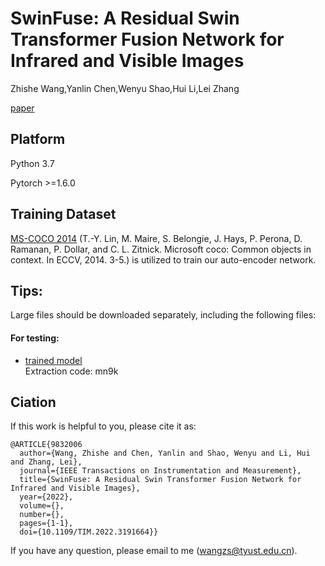 # SwinFuse: A Residual Swin Transformer Fusion Network for Infrared and Visible Images
Zhishe Wang,Yanlin Chen,Wenyu Shao,Hui Li,Lei Zhang

[paper](https://ieeexplore.ieee.org/document/9832006/)

## Platform
Python 3.7

Pytorch >=1.6.0

## Training Dataset

[MS-COCO 2014](http://images.cocodataset.org/zips/train2014.zip) (T.-Y. Lin, M. Maire, S. Belongie, J. Hays, P. Perona, D. Ramanan, P. Dollar, and C. L. Zitnick. Microsoft coco: Common objects in context. In ECCV, 2014. 3-5.) is utilized to train our auto-encoder network.

## Tips:<br>
Large files should be downloaded separately, including the following files: <br>
#### For testing:<br>
* [trained model](https://pan.baidu.com/s/1gV_zkJ2AylB25VPHAOxuyg)<br>
 Extraction code: mn9k

## Ciation
If this work is helpful to you, please cite it as:
```
@ARTICLE{9832006
  author={Wang, Zhishe and Chen, Yanlin and Shao, Wenyu and Li, Hui and Zhang, Lei},
  journal={IEEE Transactions on Instrumentation and Measurement}, 
  title={SwinFuse: A Residual Swin Transformer Fusion Network for Infrared and Visible Images}, 
  year={2022},
  volume={},
  number={},
  pages={1-1},
  doi={10.1109/TIM.2022.3191664}}
 ```
If you have any question, please email to me (wangzs@tyust.edu.cn).
